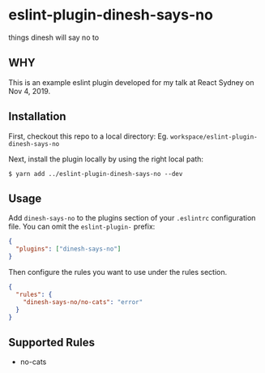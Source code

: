 # eslint-plugin-dinesh-says-no

things dinesh will say no to

## WHY

This is an example eslint plugin developed for my talk at React Sydney on Nov 4, 2019.

## Installation

First, checkout this repo to a local directory: Eg. `workspace/eslint-plugin-dinesh-says-no`

Next, install the plugin locally by using the right local path:

```
$ yarn add ../eslint-plugin-dinesh-says-no --dev
```

## Usage

Add `dinesh-says-no` to the plugins section of your `.eslintrc` configuration file. You can omit the `eslint-plugin-` prefix:

```json
{
  "plugins": ["dinesh-says-no"]
}
```

Then configure the rules you want to use under the rules section.

```json
{
  "rules": {
    "dinesh-says-no/no-cats": "error"
  }
}
```

## Supported Rules

- no-cats
